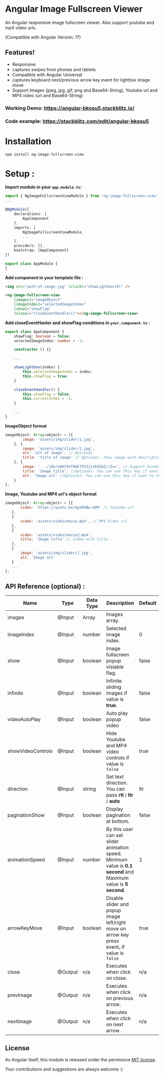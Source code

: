 # Angular Image Fullscreen Viewer

An Angular responsive image fullscreen viewer.
Also support youtube and mp4 video urls.

(Compatible with Angular Version: 17)

## Features!

  - Responsive
  - captures swipes from phones and tablets
  - Compatible with Angular Universal
  - captures keyboard next/previous arrow key event for lightbox image move
  - Support Images (jpeg, jpg, gif, png and Base64-String), Youtube url and MP4 video (url and Base64-String)

### Working Demo: https://angular-bkosu5.stackblitz.io/
### Code example: https://stackblitz.com/edit/angular-bkosu5


# Installation
`npm install ng-image-fullscreen-view`

# Setup :

**Import module in your `app.module.ts`:**
```typescript
import { NgImageFullscreenViewModule } from 'ng-image-fullscreen-view';
...

@NgModule({
    declarations: [
        AppComponent
    ],
    imports: [
        NgImageFullscreenViewModule,
        ...
    ],
    providers: [],
    bootstrap: [AppComponent]
})

export class AppModule {
}

```

**Add component in your template file :**
```html
<img src="path-of-image.jpg" (click)="showLightbox(0)" />

<ng-image-fullscreen-view
    [images]="imageObject"
    [imageIndex]="selectedImageIndex"
    [show]="showFlag"
    (close)="closeEventHandler()"></ng-image-fullscreen-view>
```

**Add closeEventHanler and showFlag conditions in `your.component.ts` :**
```typescript
export class AppComponent {
    showFlag: boolean = false;
    selectedImageIndex: number = -1;

    constructor () {}

    ...

    showLightbox(index) {
        this.selectedImageIndex = index;
        this.showFlag = true;
    }

    closeEventHandler() {
        this.showFlag = false;
        this.currentIndex = -1;
    }

    ...
}

```

**ImageObject format**
```js
imageObject: Array<object> = [{
        image: 'assets/img/slider/1.jpg',
    }, {
        image: 'assets/img/slider/1.jpg',
        alt: 'alt of image', // Optional
        title: 'title of image' // Optional: Show image with description text
    }, {
        image: '.../iOe/xHHf4nf8AE75h3j1x64ZmZ//Z==', // Support base64 image
        title: 'Image title', //Optional: You can use this key if want to show image with title
        alt: 'Image alt' //Optional: You can use this key if want to show image with alt
    }
];
```

**Image, Youtube and MP4 url's object format**
 ```js
imageObject: Array<object> = [{
        video: 'https://youtu.be/6pxRHBw-k8M' // Youtube url
    },
	{
		video: 'assets/video/movie.mp4', // MP4 Video url
	},
	{
		video: 'assets/video/movie2.mp4',
        title: 'Image title' // Video with title
    },
	{
		image: 'assets/img/slider/1.jpg',
        alt: 'Image alt'
	}
    ...
];
```

## API Reference (optional) :

| Name | Type | Data Type | Description | Default |
|------|------|-----------|-------------|---------|
| images | @Input  | Array   | Images array. |  |
| imageIndex | @Input  | number   | Selected image index. | 0 |
| show | @Input  | boolean   | Image fullscreen popup visiable flag. | false |
| infinite | @Input  | boolean   | Infinite sliding images if value is **true**. | false |
| videoAutoPlay | @Input | boolean | Auto play popup video | false |
| showVideoControls | @Input | boolean | Hide Youtube and MP4 video controls if value is `false` | true |
| direction | @Input | string | Set text direction. You can pass **rtl** / **ltr** / **auto** | ltr |
| paginationShow | @Input  | boolean | Display pagination at bottom. | false |
| animationSpeed | @Input  | number | By this user can set slider animation speed. Minimum value is **0.1 second** and Maximum value is **5 second**. | 1 |
| arrowKeyMove | @Input | boolean | Disable slider and popup image left/right move on arrow key press event, if value is `false`  | true |
| close | @Output | n/a | Executes when click on close. | n/a |
| prevImage | @Output | n/a | Executes when click on previous arrow. | n/a |
| nextImage | @Output | n/a | Executes when click on next arrow. | n/a |

## License
As Angular itself, this module is released under the permissive [MIT license](http://revolunet.mit-license.org).

Your contributions and suggestions are always welcome :)